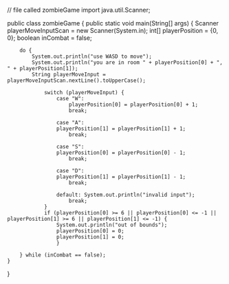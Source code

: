 // file called zombieGame
import java.util.Scanner;

public class zombieGame {
    public static void main(String[] args) {
        Scanner playerMoveInputScan = new Scanner(System.in);
        int[] playerPosition = {0, 0};
        boolean inCombat = false;

        do {
            System.out.println("use WASD to move");
            System.out.println("you are in room " + playerPosition[0] + ", " + playerPosition[1]);
            String playerMoveInput = playerMoveInputScan.nextLine().toUpperCase();

                switch (playerMoveInput) {
                    case "W":
                        playerPosition[0] = playerPosition[0] + 1;
                        break;
                
                    case "A":
                    playerPosition[1] = playerPosition[1] + 1;
                        break;
                
                    case "S":
                    playerPosition[0] = playerPosition[0] - 1;
                        break;
                    
                    case "D":
                    playerPosition[1] = playerPosition[1] - 1;
                        break;
                
                    default: System.out.println("invalid input");
                        break;
                }
                if (playerPosition[0] >= 6 || playerPosition[0] <= -1 || playerPosition[1] >= 6 || playerPosition[1] <= -1) {
                    System.out.println("out of bounds");
                    playerPosition[0] = 0;
                    playerPosition[1] = 0;
                    }
            
        } while (inCombat == false);
    }
}

